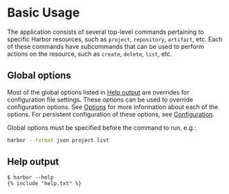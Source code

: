 # Basic Usage

The application consists of several top-level commands pertaining to specific Harbor resources, such as `project`, `repository`, `artifact`, etc. Each of these commands have subcommands that can be used to perform actions on the resource, such as `create`, `delete`, `list`, etc.


## Global options

Most of the global options listed in [Help output](#help-output) are overrides for configuration file settings. These options can be used to override configuration options. See [Options](./options.md) for more information about each of the options. For persistent configuration of these options, see [Configuration](/configuration/config-file).

Global options must be specified before the command to run, e.g.:

```bash
harbor --format json project list
```

## Help output

```
$ harbor --help
{% include "help.txt" %}
```
